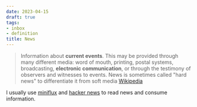 ```yaml
---
date: 2023-04-15
draft: true
tags:
- inbox
- definition
title: News
---
```


> Information about **current events**. This may be provided through many
> different media: word of mouth, printing, postal systems, broadcasting,
> **electronic communication**, or through the testimony of observers and
> witnesses to events.
> News is sometimes called "hard news" to differentiate it from soft media
> [Wikipedia](https://en.wikipedia.org/wiki/News)

I usually use [miniflux](./miniflux.md) and [hacker news](./hacker%20news.md) to read
news and consume information.